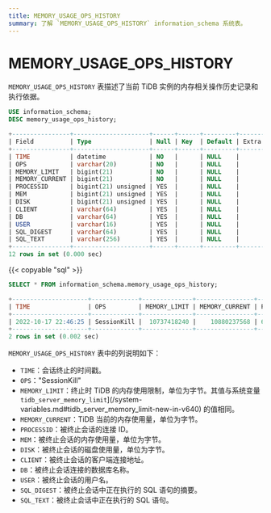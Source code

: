 ```yaml
---
title: MEMORY_USAGE_OPS_HISTORY
summary: 了解 `MEMORY_USAGE_OPS_HISTORY` information_schema 系统表。
---
```


# MEMORY_USAGE_OPS_HISTORY

`MEMORY_USAGE_OPS_HISTORY` 表描述了当前 TiDB 实例的内存相关操作历史记录和执行依据。

```sql
USE information_schema;
DESC memory_usage_ops_history;
```

```sql
+----------------+---------------------+------+------+---------+-------+
| Field          | Type                | Null | Key  | Default | Extra |
+----------------+---------------------+------+------+---------+-------+
| TIME           | datetime            | NO   |      | NULL    |       |
| OPS            | varchar(20)         | NO   |      | NULL    |       |
| MEMORY_LIMIT   | bigint(21)          | NO   |      | NULL    |       |
| MEMORY_CURRENT | bigint(21)          | NO   |      | NULL    |       |
| PROCESSID      | bigint(21) unsigned | YES  |      | NULL    |       |
| MEM            | bigint(21) unsigned | YES  |      | NULL    |       |
| DISK           | bigint(21) unsigned | YES  |      | NULL    |       |
| CLIENT         | varchar(64)         | YES  |      | NULL    |       |
| DB             | varchar(64)         | YES  |      | NULL    |       |
| USER           | varchar(16)         | YES  |      | NULL    |       |
| SQL_DIGEST     | varchar(64)         | YES  |      | NULL    |       |
| SQL_TEXT       | varchar(256)        | YES  |      | NULL    |       |
+----------------+---------------------+------+------+---------+-------+
12 rows in set (0.000 sec)
```

{{< copyable "sql" >}}

```sql
SELECT * FROM information_schema.memory_usage_ops_history;
```

```sql
+---------------------+-------------+--------------+----------------+---------------------+------------+------+-----------------+------+------+------------------------------------------------------------------+----------------------------------------------------------------------+
| TIME                | OPS         | MEMORY_LIMIT | MEMORY_CURRENT | PROCESSID           | MEM        | DISK | CLIENT          | DB   | USER | SQL_DIGEST                                                       | SQL_TEXT                                                             |
+---------------------+-------------+--------------+----------------+---------------------+------------+------+-----------------+------+------+------------------------------------------------------------------+----------------------------------------------------------------------+
| 2022-10-17 22:46:25 | SessionKill |  10737418240 |    10880237568 | 6718275530455515543 | 7905028235 |    0 | 127.0.0.1:34394 | test | root | 146b3d812852663a20635fbcf02be01688f52c8d433dafec0d496a14f0b59df6 | desc analyze select * from t t1 join t t2 on t1.a=t2.a order by t1.a |
+---------------------+-------------+--------------+----------------+---------------------+------------+------+-----------------+------+------+------------------------------------------------------------------+----------------------------------------------------------------------+
2 rows in set (0.002 sec)
```

`MEMORY_USAGE_OPS_HISTORY` 表中的列说明如下：

* `TIME`：会话终止的时间戳。
* `OPS`："SessionKill"
* `MEMORY_LIMIT`：终止时 TiDB 的内存使用限制，单位为字节。其值与系统变量 `tidb_server_memory_limit`](/system-variables.md#tidb_server_memory_limit-new-in-v640) 的值相同。
* `MEMORY_CURRENT`：TiDB 当前的内存使用量，单位为字节。
* `PROCESSID`：被终止会话的连接 ID。
* `MEM`：被终止会话的内存使用量，单位为字节。
* `DISK`：被终止会话的磁盘使用量，单位为字节。
* `CLIENT`：被终止会话的客户端连接地址。
* `DB`：被终止会话连接的数据库名称。
* `USER`：被终止会话的用户名。
* `SQL_DIGEST`：被终止会话中正在执行的 SQL 语句的摘要。
* `SQL_TEXT`：被终止会话中正在执行的 SQL 语句。

